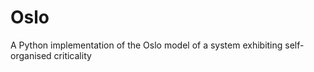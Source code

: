 # Oslo

A Python implementation of the Oslo model of a system exhibiting self-organised criticality
